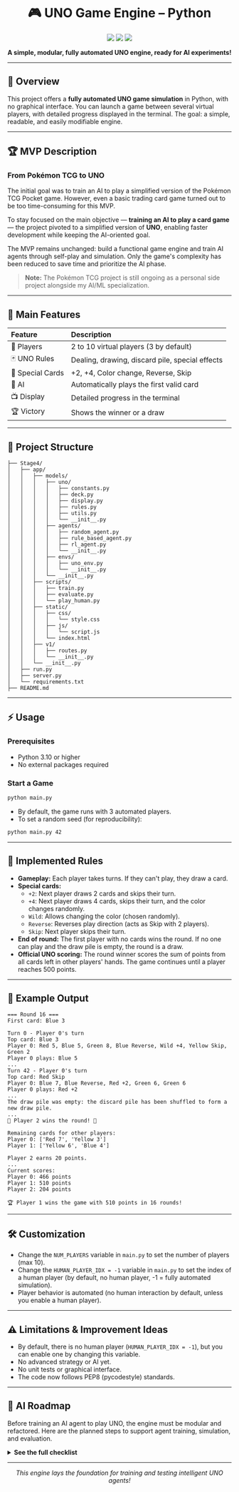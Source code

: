 <h1 align="center">🎮 UNO Game Engine – Python</h1>

<p align="center">
  <img src="https://img.shields.io/badge/Python-3.10%2B-blue?logo=python" />
  <img src="https://img.shields.io/badge/License-MIT-green" />
  <img src="https://img.shields.io/badge/Status-Automated%20Simulation-orange" />
</p>

<p align="center">
  <b>A simple, modular, fully automated UNO engine, ready for AI experiments!</b>
</p>

---

## 🚀 Overview

This project offers a **fully automated UNO game simulation** in Python, with no graphical interface. You can launch a game between several virtual players, with detailed progress displayed in the terminal. The goal: a simple, readable, and easily modifiable engine.

---

## 🏆 MVP Description

### From Pokémon TCG to UNO

The initial goal was to train an AI to play a simplified version of the Pokémon TCG Pocket game. However, even a basic trading card game turned out to be too time-consuming for this MVP.

To stay focused on the main objective — **training an AI to play a card game** — the project pivoted to a simplified version of **UNO**, enabling faster development while keeping the AI-oriented goal.

The MVP remains unchanged: build a functional game engine and train AI agents through self-play and simulation. Only the game's complexity has been reduced to save time and prioritize the AI phase.

> **Note:** The Pokémon TCG project is still ongoing as a personal side project alongside my AI/ML specialization.

---

## 🧩 Main Features

| Feature         | Description                                              |
|:--------------- |:--------------------------------------------------------|
| 👥 Players      | 2 to 10 virtual players (3 by default)                   |
| 🃏 UNO Rules    | Dealing, drawing, discard pile, special effects          |
| 🔄 Special Cards| +2, +4, Color change, Reverse, Skip                      |
| 🤖 AI           | Automatically plays the first valid card                 |
| 📺 Display      | Detailed progress in the terminal                        |
| 🏆 Victory      | Shows the winner or a draw                               |

---

## 📁 Project Structure

```
├── Stage4/
│   ├── app/
│   │   ├── models/
│   │   │   ├── uno/
│   │   │   │   ├── constants.py
│   │   │   │   ├── deck.py
│   │   │   │   ├── display.py
│   │   │   │   ├── rules.py
│   │   │   │   ├── utils.py
│   │   │   │   └── __init__.py
│   │   │   ├── agents/
│   │   │   │   ├── random_agent.py
│   │   │   │   ├── rule_based_agent.py
│   │   │   │   ├── rl_agent.py
│   │   │   │   └── __init__.py
│   │   │   ├── envs/
│   │   │   │   ├── uno_env.py
│   │   │   │   └── __init__.py
│   │   │   └── __init__.py
│   │   ├── scripts/
│   │   │   ├── train.py
│   │   │   ├── evaluate.py
│   │   │   └── play_human.py
│   │   ├── static/
│   │   │   ├── css/
│   │   │   │   └── style.css
│   │   │   ├── js/
│   │   │   │   └── script.js
│   │   │   └── index.html
│   │   ├── v1/
│   │   │   ├── routes.py
│   │   │   └── __init__.py
│   │   └── __init__.py
│   ├── run.py
│   ├── server.py
│   └── requirements.txt
├── README.md
```

---

## ⚡️ Usage

### Prerequisites

- Python 3.10 or higher
- No external packages required

### Start a Game

```bash
python main.py
```

- By default, the game runs with 3 automated players.
- To set a random seed (for reproducibility):

```bash
python main.py 42
```

---

## 📜 Implemented Rules

- **Gameplay:** Each player takes turns. If they can't play, they draw a card.
- **Special cards:**
  - `+2`: Next player draws 2 cards and skips their turn.
  - `+4`: Next player draws 4 cards, skips their turn, and the color changes randomly.
  - `Wild`: Allows changing the color (chosen randomly).
  - `Reverse`: Reverses play direction (acts as Skip with 2 players).
  - `Skip`: Next player skips their turn.
- **End of round:** The first player with no cards wins the round. If no one can play and the draw pile is empty, the round is a draw.
- **Official UNO scoring:** The round winner scores the sum of points from all cards left in other players' hands. The game continues until a player reaches 500 points.

---

## 🎲 Example Output

```
=== Round 16 ===
First card: Blue 3

Turn 0 - Player 0's turn
Top card: Blue 3
Player 0: Red 5, Blue 5, Green 8, Blue Reverse, Wild +4, Yellow Skip, Green 2
Player 0 plays: Blue 5
...
Turn 42 - Player 0's turn
Top card: Red Skip
Player 0: Blue 7, Blue Reverse, Red +2, Green 6, Green 6
Player 0 plays: Red +2
...
The draw pile was empty: the discard pile has been shuffled to form a new draw pile.
...
🎉 Player 2 wins the round! 🎉

Remaining cards for other players:
Player 0: ['Red 7', 'Yellow 3']
Player 1: ['Yellow 6', 'Blue 4']

Player 2 earns 20 points.
...
Current scores:
Player 0: 466 points
Player 1: 510 points
Player 2: 204 points

🏆 Player 1 wins the game with 510 points in 16 rounds!
```

---

## 🛠️ Customization

- Change the `NUM_PLAYERS` variable in `main.py` to set the number of players (max 10).
- Change the `HUMAN_PLAYER_IDX = -1` variable in `main.py` to set the index of a human player (by default, no human player, -1 = fully automated simulation).
- Player behavior is automated (no human interaction by default, unless you enable a human player).

---

## ⚠️ Limitations & Improvement Ideas

- By default, there is no human player (`HUMAN_PLAYER_IDX = -1`), but you can enable one by changing this variable.
- No advanced strategy or AI yet.
- No unit tests or graphical interface.
- The code now follows PEP8 (pycodestyle) standards.

---

## 🧠 AI Roadmap

Before training an AI agent to play UNO, the engine must be modular and refactored. Here are the planned steps to support agent training, simulation, and evaluation.

<details>
<summary><b>See the full checklist</b></summary>

### 0. Official Scoring Mode
- [x] Add point calculation based on cards remaining in opponents' hands.
- [x] Track cumulative scores for each player.
- [x] End the game when a player reaches 500 points.
- [x] Display a scoreboard after each round.
- [x] Allow replaying rounds while preserving player scores.

### 1. Separate game logic from players
- [x] Create a `UnoGame` class to manage game state (`deck`, `discard_pile`, `hands`, `current_player`, etc.).
- [x] Implement `get_game_state()` to return a player's view.
- [x] Implement `play_turn(player_action)` to apply an action and update the state.

### 2. Create an Agent interface
- [ ] Define an abstract class `Agent` with the method `choose_action(game_state) -> action`.
- [x] Implement `HumanAgent` for console input.
- [x] Implement `RandomAgent` that randomly chooses a legal action.
- [ ] Attach an `Agent` instance per player (`self.agents = [...]`).

### 3. Encode states and actions
- [ ] Implement `encode_state(game_state)` to return a tensor or feature vector.
- [ ] Implement `decode_action(index)` if action space is discrete.
- [ ] Define the set of possible actions (playable cards + draw).

### 4. Simulation and logging
- [ ] Add a silent simulation mode (no print).
- [ ] Log each tuple `(state, action, reward, next_state, done)` per turn.
- [ ] Add a `run_episode()` method that returns the full log.

### 5. Define the reward function
- [ ] Implement `reward_function(state, action, next_state)`:
  - Small penalty each turn to encourage quick victory.
  - Large reward if the agent wins.
  - Penalty for illegal or null action.
- [ ] (Optional) Design other reward schemes.

### 6. Fully autonomous agent mode
- [x] Allow games where all players are autonomous agents.
- [ ] Support batch simulations over multiple episodes.
- [ ] Collect data for reinforcement or supervised learning.

### 7. Replay and trace saving
- [ ] Allow saving complete episodes in JSON or pickle.
- [ ] (Optional) Tools to replay an episode step by step.

### 8. Debug & visualization tools
- [ ] Add a `verbose` flag to display agent decisions.
- [x] Show cards played each turn for traceability.

---

### ✨ Bonus (Advanced Mechanics)
- [x] Refactor each special effect (`+2`, `Reverse`, etc.) into its own method.
- [ ] Write unit tests to validate effect handling.

</details>

---

<p align="center">
  <i>This engine lays the foundation for training and testing intelligent UNO agents!</i>
</p>

